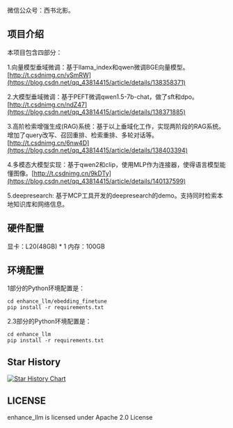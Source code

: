 微信公众号：西书北影。



## 项目介绍
本项目包含四部分：

1.向量模型垂域微调：基于llama_index和qwen微调BGE向量模型。[http://t.csdnimg.cn/vSmRW](https://blog.csdn.net/qq_43814415/article/details/138358371)

2.大模型垂域微调：基于PEFT微调qwen1.5-7b-chat，做了sft和dpo。[http://t.csdnimg.cn/ndZ47](https://blog.csdn.net/qq_43814415/article/details/138371885)

3.高阶检索增强生成(RAG)系统：基于以上垂域化工作，实现两阶段的RAG系统。增加了query改写、召回重排、检索重排、多轮对话等。[http://t.csdnimg.cn/6nw4D](https://blog.csdn.net/qq_43814415/article/details/138403394)

4.多模态大模型实现：基于qwen2和clip，使用MLP作为连接器，使得语言模型能懂图像。[http://t.csdnimg.cn/9kDTy](https://blog.csdn.net/qq_43814415/article/details/140137599)

5.deepresearch: 基于MCP工具开发的deepresearch的demo。支持同时检索本地知识库和网络信息。

## 硬件配置

显卡：L20(48GB) * 1 
内存：100GB

## 环境配置

1部分的Python环境配置是：
```
cd enhance_llm/ebedding_finetune
pip install -r requirements.txt
```

2.3部分的Python环境配置是：
```
cd enhance_llm
pip install -r requirements.txt
```



## Star History

[![Star History Chart](https://api.star-history.com/svg?repos=stay-leave/enhance_llm&type=Date)](https://star-history.com/#stay-leave/enhance_llm&Date)


## LICENSE

enhance_llm is licensed under Apache 2.0 License


